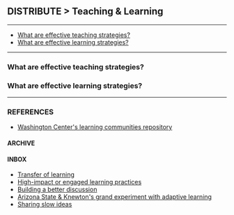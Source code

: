 
## DISTRIBUTE > Teaching & Learning

<hr/>

- [What are effective teaching strategies?](#what-are-effective-teaching-strategies)
- [What are effective learning strategies?](#what-are-effective-learning-strategies)

<hr/>

### What are effective teaching strategies?

### What are effective learning strategies?

<hr/>

### REFERENCES

- [Washington Center's learning communities repository](http://wacenter.evergreen.edu/)

#### ARCHIVE

#### INBOX

- [Transfer of learning](http://www.nwlink.com/~donclark/hrd/learning/transfer.html)
- [High-impact or engaged learning practices](https://uwaterloo.ca/centre-for-teaching-excellence/resources/integrative-learning/high-impact-practices-hips-or-engaged-learning-practices)
- [Building a better discussion](http://www.chronicle.com/article/Building-a-Better-Discussion/231685/)
- [Arizona State & Knewton's grand experiment with adaptive learning](https://www.insidehighered.com/news/2013/01/25/arizona-st-and-knewtons-grand-experiment-adaptive-learning)
- [Sharing slow ideas](http://www.newyorker.com/magazine/2013/07/29/slow-ideas)
